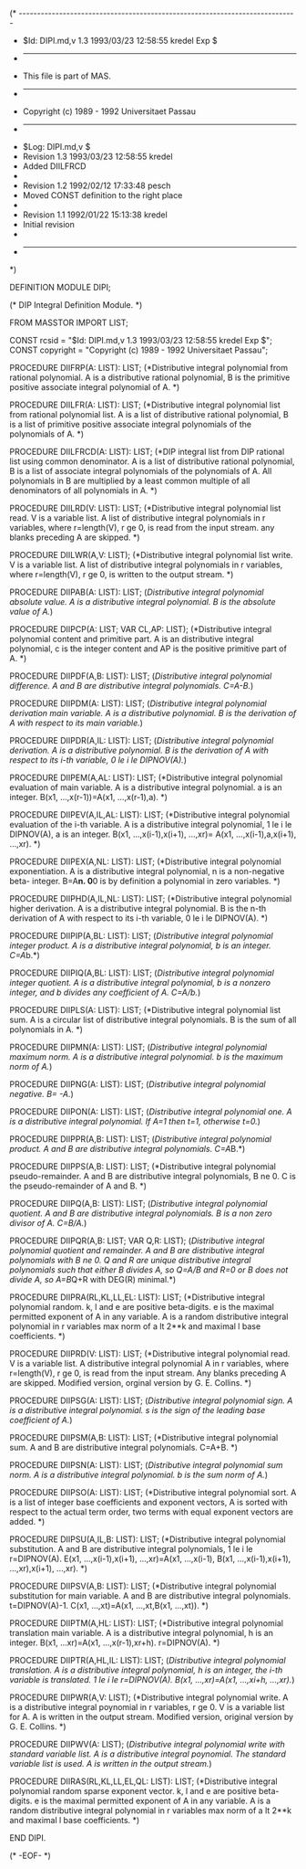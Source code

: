 (* ----------------------------------------------------------------------------
 * $Id: DIPI.md,v 1.3 1993/03/23 12:58:55 kredel Exp $
 * ----------------------------------------------------------------------------
 * This file is part of MAS.
 * ----------------------------------------------------------------------------
 * Copyright (c) 1989 - 1992 Universitaet Passau
 * ----------------------------------------------------------------------------
 * $Log: DIPI.md,v $
 * Revision 1.3  1993/03/23  12:58:55  kredel
 * Added DIILFRCD
 *
 * Revision 1.2  1992/02/12  17:33:48  pesch
 * Moved CONST definition to the right place
 *
 * Revision 1.1  1992/01/22  15:13:38  kredel
 * Initial revision
 *
 * ----------------------------------------------------------------------------
 *)

DEFINITION MODULE DIPI;

(* DIP Integral Definition Module. *)



FROM MASSTOR IMPORT LIST;

CONST rcsid = "$Id: DIPI.md,v 1.3 1993/03/23 12:58:55 kredel Exp $";
CONST copyright = "Copyright (c) 1989 - 1992 Universitaet Passau";



PROCEDURE DIIFRP(A: LIST): LIST; 
(*Distributive integral polynomial from rational polynomial.
A is a distributive rational polynomial, B is the primitive
positive associate integral polynomial of A. *)


PROCEDURE DIILFR(A: LIST): LIST; 
(*Distributive integral polynomial list from rational polynomial list.
A is a list of distributive rational polynomial, B is a list of primitive
positive associate integral polynomials of the polynomials of A. *)


PROCEDURE DIILFRCD(A: LIST): LIST; 
(*DIP integral list from DIP rational list using common denominator.
A is a list of distributive rational polynomial, B is a list of 
associate integral polynomials of the polynomials of A. 
All polynomials in B are multiplied by a least common multiple 
of all denominators of all polynomials in A. *)


PROCEDURE DIILRD(V: LIST): LIST; 
(*Distributive integral polynomial list read. V is a
variable list. A list of distributive integral polynomials
in r variables, where r=length(V), r ge 0, is read from
the input stream. any blanks preceding A are skipped. *)


PROCEDURE DIILWR(A,V: LIST); 
(*Distributive integral polynomial list write. V is a
variable list. A list of distributive integral polynomials
in r variables, where r=length(V), r ge 0, is written to
the output stream. *)


PROCEDURE DIIPAB(A: LIST): LIST; 
(*Distributive integral polynomial absolute value. A is a
distributive integral polynomial. B is the absolute value of A.*)


PROCEDURE DIIPCP(A: LIST;  VAR CL,AP: LIST); 
(*Distributive integral polynomial content and primitive part.
A is an distributive integral polynomial, c is the integer
content and AP is the positive primitive part of A. *)


PROCEDURE DIIPDF(A,B: LIST): LIST; 
(*Distributive integral polynomial difference. A and B are
distributive integral polynomials. C=A-B.*)


PROCEDURE DIIPDM(A: LIST): LIST; 
(*Distributive integral polynomial derivation main variable.
A is a distributive polynomial. B is the derivation of A
with respect to its main variable.*)


PROCEDURE DIIPDR(A,IL: LIST): LIST; 
(*Distributive integral polynomial derivation. A is a distributive
polynomial. B is the derivation of A with respect to its i-th
variable, 0 le i le DIPNOV(A).*)


PROCEDURE DIIPEM(A,AL: LIST): LIST; 
(*Distributive integral polynomial evaluation of main variable.
A is a distributive integral polynomial. a is an integer.
B(x1, ...,x(r-1))=A(x1, ...,x(r-1),a). *)


PROCEDURE DIIPEV(A,IL,AL: LIST): LIST; 
(*Distributive integral polynomial evaluation of the i-th variable.
A is a distributive integral polynomial, 1 le i le DIPNOV(A),
a is an integer. B(x1, ...,x(i-1),x(i+1), ...,xr)=
A(x1, ...,x(i-1),a,x(i+1), ...,xr). *)


PROCEDURE DIIPEX(A,NL: LIST): LIST; 
(*Distributive integral polynomial exponentiation. A is a
distributive integral polynomial, n is a non-negative beta-
integer. B=A**n. 0**0 is by definition a polynomial in
zero variables. *)


PROCEDURE DIIPHD(A,IL,NL: LIST): LIST; 
(*Distributive integral polynomial higher derivation. A is a
distributive integral polynomial. B is the n-th derivation
of A with respect to its i-th variable, 0 le i le DIPNOV(A). *)


PROCEDURE DIIPIP(A,BL: LIST): LIST; 
(*Distributive integral polynomial integer product. A is a
distributive integral polynomial, b is an integer. C=A*b.*)


PROCEDURE DIIPIQ(A,BL: LIST): LIST; 
(*Distributive integral polynomial integer quotient. A is a
distributive integral polynomial, b is a nonzero integer,
and b divides any coefficient of A. C=A/b.*)


PROCEDURE DIIPLS(A: LIST): LIST; 
(*Distributive integral polynomial list sum. A is a circular
list of distributive integral polynomials. B is the sum of all
polynomials in A. *)


PROCEDURE DIIPMN(A: LIST): LIST; 
(*Distributive integral polynomial maximum norm. A is a
distributive integral polynomial. b is the maximum norm of A.*)


PROCEDURE DIIPNG(A: LIST): LIST; 
(*Distributive integral polynomial negative. B= -A.*)


PROCEDURE DIIPON(A: LIST): LIST; 
(*Distributive integral polynomial one. A is a distributive
integral polynomial. If A=1 then t=1, otherwise t=0.*)


PROCEDURE DIIPPR(A,B: LIST): LIST; 
(*Distributive integral polynomial product. A and B are
distributive integral polynomials. C=A*B.*)


PROCEDURE DIIPPS(A,B: LIST): LIST; 
(*Distributive integral polynomial pseudo-remainder. A and B are
distributive integral polynomials, B ne 0. C is the
pseudo-remainder of A and B. *)


PROCEDURE DIIPQ(A,B: LIST): LIST; 
(*Distributive integral polynomial quotient. A and B are
distributive integral polynomials. B is a non zero divisor
of A. C=B/A.*)


PROCEDURE DIIPQR(A,B: LIST;  VAR Q,R: LIST); 
(*Distributive integral polynomial quotient and remainder.
A and B are distributive integral polynomials with B ne 0.
Q and R are unique distributive integral polynomials such
that either B divides A, so Q=A/B and R=0  or B does not
divide A, so A=B*Q+R with DEG(R) minimal.*)


PROCEDURE DIIPRA(RL,KL,LL,EL: LIST): LIST; 
(*Distributive integral polynomial random.
k, l and e are positive beta-digits. e is the
maximal permitted exponent of A in any variable. A is a
random distributive integral polynomial in r variables
max norm of a lt 2**k and maximal l base coefficients. *)


PROCEDURE DIIPRD(V: LIST): LIST; 
(*Distributive integral polynomial read. V is a variable list.
A distributive integral polynomial A in r variables, where
r=length(V), r ge 0, is read from the input stream. Any
blanks preceding A are skipped. Modified version, orginal
version by G. E. Collins. *)


PROCEDURE DIIPSG(A: LIST): LIST; 
(*Distributive integral polynomial sign. A is a distributive
integral polynomial. s is the sign of the leading base
coefficient of A.*)


PROCEDURE DIIPSM(A,B: LIST): LIST; 
(*Distributive integral polynomial sum. A and B are
distributive integral polynomials. C=A+B. *)


PROCEDURE DIIPSN(A: LIST): LIST; 
(*Distributive integral polynomial sum norm. A is a distributive
integral polynomial. b is the sum norm of A.*)


PROCEDURE DIIPSO(A: LIST): LIST; 
(*Distributive integral polynomial sort. A is a
list of integer base coefficients and exponent vectors,
A is sorted with respect to the actual term order,
two terms with equal exponent vectors are added. *)


PROCEDURE DIIPSU(A,IL,B: LIST): LIST; 
(*Distributive integral polynomial substitution. A and B are
distributive integral polynomials, 1 le i le r=DIPNOV(A).
E(x1, ...,x(i-1),x(i+1), ...,xr)=A(x1, ...,x(i-1),
B(x1, ...,x(i-1),x(i+1), ...,xr),x(i+1), ...,xr). *)


PROCEDURE DIIPSV(A,B: LIST): LIST; 
(*Distributive integral polynomial substitution for main variable.
A and B are distributive integral polynomials. t=DIPNOV(A)-1.
C(x1, ...,xt)=A(x1, ...,xt,B(x1, ...,xt)). *)


PROCEDURE DIIPTM(A,HL: LIST): LIST; 
(*Distributive integral polynomial translation main variable.
A is a distributive integral polynomial, h is an integer.
B(x1, ...xr)=A(x1, ...,x(r-1),xr+h). r=DIPNOV(A). *)


PROCEDURE DIIPTR(A,HL,IL: LIST): LIST; 
(*Distributive integral polynomial translation. A is a
distributive integral polynomial, h is an integer,
the i-th variable is translated. 1 le i le r=DIPNOV(A).
B(x1, ...,xr)=A(x1, ...,xi+h, ...,xr).*)


PROCEDURE DIIPWR(A,V: LIST); 
(*Distributive integral polynomial write. A is a distributive
integral poynomial in r variables, r ge 0. V is a variable list
for A. A is written in the output stream. Modified version,
original version by G. E. Collins. *)


PROCEDURE DIIPWV(A: LIST); 
(*Distributive integral polynomial write with standard variable list.
A is a distributive integral poynomial. The standard
variable list is used. A is written in the output stream.*)


PROCEDURE DIIRAS(RL,KL,LL,EL,QL: LIST): LIST; 
(*Distributive integral polynomial random sparse exponent vector.
k, l and e are positive beta-digits. e is the
maximal permitted exponent of A in any variable. A is a
random distributive integral polynomial in r variables
max norm of a lt 2**k and maximal l base coefficients. *)


END DIPI.


(* -EOF- *)
